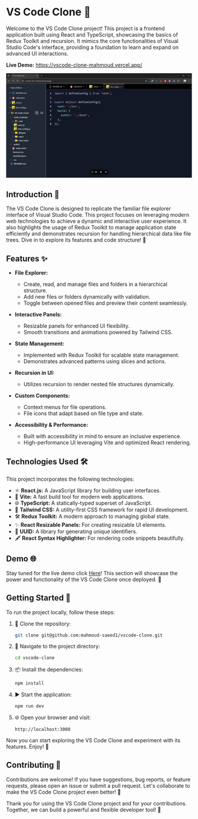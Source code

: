 # VS Code Clone 🚀

Welcome to the VS Code Clone project! This project is a frontend application built using React and TypeScript, showcasing the basics of Redux Toolkit and recursion. It mimics the core functionalities of Visual Studio Code's interface, providing a foundation to learn and expand on advanced UI interactions.

**Live Demo:** https://vscode-clone-mahmoud.vercel.app/

![NDCG Algorithm](./public/project-imiage.webp "VsCode Clone App")

## Introduction 📜

The VS Code Clone is designed to replicate the familiar file explorer interface of Visual Studio Code. This project focuses on leveraging modern web technologies to achieve a dynamic and interactive user experience. It also highlights the usage of Redux Toolkit to manage application state efficiently and demonstrates recursion for handling hierarchical data like file trees. Dive in to explore its features and code structure! 💪

## Features ✨

- **File Explorer:**
  - Create, read, and manage files and folders in a hierarchical structure.
  - Add new files or folders dynamically with validation.
  - Toggle between opened files and preview their content seamlessly.

- **Interactive Panels:**
  - Resizable panels for enhanced UI flexibility.
  - Smooth transitions and animations powered by Tailwind CSS.

- **State Management:**
  - Implemented with Redux Toolkit for scalable state management.
  - Demonstrates advanced patterns using slices and actions.

- **Recursion in UI:**
  - Utilizes recursion to render nested file structures dynamically.

- **Custom Components:**
  - Context menus for file operations.
  - File icons that adapt based on file type and state.

- **Accessibility & Performance:**
  - Built with accessibility in mind to ensure an inclusive experience.
  - High-performance UI leveraging Vite and optimized React rendering.

## Technologies Used 🛠️

This project incorporates the following technologies:

- ⚛️ **React.js:** A JavaScript library for building user interfaces.
- 🚀 **Vite:** A fast build tool for modern web applications.
- 🌐 **TypeScript:** A statically-typed superset of JavaScript.
- 🎨 **Tailwind CSS:** A utility-first CSS framework for rapid UI development.
- 🛠️ **Redux Toolkit:** A modern approach to managing global state.
- ✨ **React Resizable Panels:** For creating resizable UI elements.
- 🔢 **UUID:** A library for generating unique identifiers.
- 🖋️ **React Syntax Highlighter:** For rendering code snippets beautifully.

## Demo 🌐

Stay tuned for the live demo click [Here](https://vscode-clone-mahmoud.vercel.app/)! This section will showcase the power and functionality of the VS Code Clone once deployed. 🚀

## Getting Started 🚀

To run the project locally, follow these steps:

1. 🧪 Clone the repository:
   ```bash
   git clone git@github.com:mahmoud-saeed1/vscode-clone.git
   ```
2. 📂 Navigate to the project directory:
   ```bash
   cd vscode-clone
   ```
3. 📦 Install the dependencies:
   ```bash
   npm install
   ```
4. ▶️ Start the application:
   ```bash
   npm run dev
   ```
5. 🌐 Open your browser and visit:
   ```
   http://localhost:3000
   ```

Now you can start exploring the VS Code Clone and experiment with its features. Enjoy! 🎉

## Contributing 🤝

Contributions are welcome! If you have suggestions, bug reports, or feature requests, please open an issue or submit a pull request. Let's collaborate to make the VS Code Clone project even better! 🙌

Thank you for using the VS Code Clone project and for your contributions. Together, we can build a powerful and flexible developer tool! 💫

